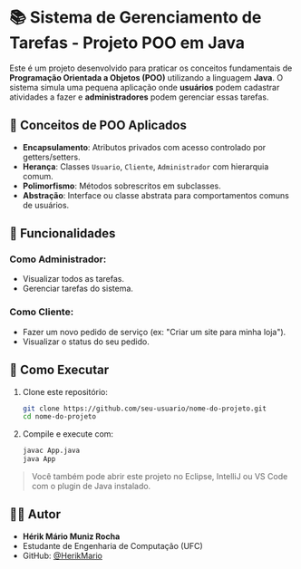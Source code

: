 # 📚 Sistema de Gerenciamento de Tarefas - Projeto POO em Java

Este é um projeto desenvolvido para praticar os conceitos fundamentais de **Programação Orientada a Objetos (POO)** utilizando a linguagem **Java**. O sistema simula uma pequena aplicação onde **usuários** podem cadastrar atividades a fazer e **administradores** podem gerenciar essas tarefas.

## 🧠 Conceitos de POO Aplicados

* **Encapsulamento**: Atributos privados com acesso controlado por getters/setters.
* **Herança**: Classes `Usuario`, `Cliente`, `Administrador` com hierarquia comum.
* **Polimorfismo**: Métodos sobrescritos em subclasses.
* **Abstração**: Interface ou classe abstrata para comportamentos comuns de usuários.

## 🔧 Funcionalidades

### Como Administrador:

* Visualizar todos as tarefas.
* Gerenciar tarefas do sistema.

### Como Cliente:

* Fazer um novo pedido de serviço (ex: "Criar um site para minha loja").
* Visualizar o status do seu pedido.

## 🚀 Como Executar

1. Clone este repositório:

   ```bash
   git clone https://github.com/seu-usuario/nome-do-projeto.git
   cd nome-do-projeto
   ```

2. Compile e execute com:

   ```bash
   javac App.java
   java App
   ```

> Você também pode abrir este projeto no Eclipse, IntelliJ ou VS Code com o plugin de Java instalado.

## 👨‍💻 Autor

* **Hérik Mário Muniz Rocha**
* Estudante de Engenharia de Computação (UFC)
* GitHub: [@HerikMario](https://github.com/HerikMario)

